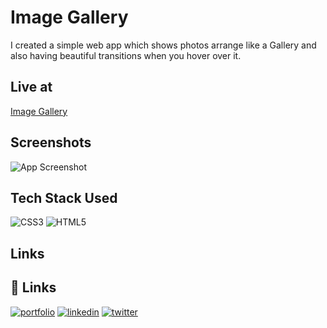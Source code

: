 
# Image Gallery

I created a simple web app which shows photos arrange like a Gallery and also having beautiful transitions when you hover over it.


## Live at

[Image Gallery](https://gallery.zahid.in/)


## Screenshots

![App Screenshot](https://github.com/zahid-404/image-gallery/blob/main/demo.gif)


## Tech Stack Used

![CSS3](https://img.shields.io/badge/css3-%231572B6.svg?logo=css3&logoColor=white&style=flat)
![HTML5](https://img.shields.io/badge/html5-%23E34F26.svg?logo=html5&logoColor=white&style=flat)
## Links

## 🔗 Links
[![portfolio](https://img.shields.io/badge/my_portfolio-000?style=for-the-badge&logo=ko-fi&logoColor=white)](https)
[![linkedin](https://img.shields.io/badge/linkedin-0A66C2?style=for-the-badge&logo=linkedin&logoColor=white)](https://www.linkedin.com/in/zahid-mohammad-117579121//)
[![twitter](https://img.shields.io/badge/twitter-1DA1F2?style=for-the-badge&logo=twitter&logoColor=white)](https://twitter.com/z495m/)